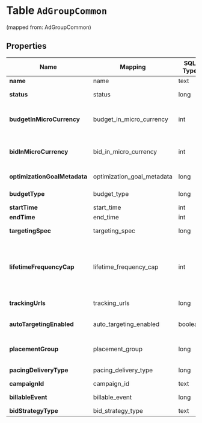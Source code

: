 
# Table `AdGroupCommon`
(mapped from: AdGroupCommon)

## Properties
Name | Mapping | SQL Type | Default | Type | Description | Notes
---- | ------- | -------- | ------- | ---- | ----------- | -----
**name** | name | text |  | **kotlin.String** | Ad group name. |  [optional]
**status** | status | long |  | [**EntityStatus**](EntityStatus.md) | Ad group/entity status. |  [optional] [foreignkey]
**budgetInMicroCurrency** | budget_in_micro_currency | int |  | **kotlin.Int** | Budget in micro currency. This field is **REQUIRED** for non-CBO (campaign budget optimization) campaigns.  A CBO campaign automatically generates ad group budgets from its campaign budget to maximize campaign outcome. A CBO campaign is limited to 70 or less ad groups. |  [optional]
**bidInMicroCurrency** | bid_in_micro_currency | int |  | **kotlin.Int** | Bid price in micro currency. This field is **REQUIRED** for the following campaign objective_type/billable_event combinations: AWARENESS/IMPRESSION, CONSIDERATION/CLICKTHROUGH, CATALOG_SALES/CLICKTHROUGH, VIDEO_VIEW/VIDEO_V_50_MRC. |  [optional]
**optimizationGoalMetadata** | optimization_goal_metadata | long |  | [**AdGroupCommonOptimizationGoalMetadata**](AdGroupCommonOptimizationGoalMetadata.md) |  |  [optional] [foreignkey]
**budgetType** | budget_type | long |  | [**BudgetType**](BudgetType.md) |  |  [optional] [foreignkey]
**startTime** | start_time | int |  | **kotlin.Int** | Ad group start time. Unix timestamp in seconds. Defaults to current time. |  [optional]
**endTime** | end_time | int |  | **kotlin.Int** | Ad group end time. Unix timestamp in seconds. |  [optional]
**targetingSpec** | targeting_spec | long |  | [**TargetingSpec**](TargetingSpec.md) |  |  [optional] [foreignkey]
**lifetimeFrequencyCap** | lifetime_frequency_cap | int |  | **kotlin.Int** | Set a limit to the number of times a promoted pin from this campaign can be impressed by a pinner within the past rolling 30 days. Only available for CPM (cost per mille (1000 impressions))  ad groups. A CPM ad group has an IMPRESSION &lt;a href&#x3D;\&quot;https://developers.pinterest.com/docs/redoc/#section/Billable-event\&quot;&gt;billable_event&lt;/a&gt; value. This field **REQUIRES** the &#x60;end_time&#x60; field. |  [optional]
**trackingUrls** | tracking_urls | long |  | [**AdGroupCommonTrackingUrls**](AdGroupCommonTrackingUrls.md) |  |  [optional] [foreignkey]
**autoTargetingEnabled** | auto_targeting_enabled | boolean |  | **kotlin.Boolean** | Enable auto-targeting for ad group. Also known as &lt;a href&#x3D;\&quot;https://help.pinterest.com/en/business/article/expanded-targeting\&quot; target&#x3D;\&quot;_blank\&quot;&gt;\&quot;expanded targeting\&quot;&lt;/a&gt;. |  [optional]
**placementGroup** | placement_group | long |  | [**PlacementGroupType**](PlacementGroupType.md) | &lt;a href&#x3D;\&quot;https://developers.pinterest.com/docs/redoc/#section/Placement-group\&quot;&gt;Placement group&lt;/a&gt;. |  [optional] [foreignkey]
**pacingDeliveryType** | pacing_delivery_type | long |  | [**PacingDeliveryType**](PacingDeliveryType.md) |  |  [optional] [foreignkey]
**campaignId** | campaign_id | text |  | **kotlin.String** | Campaign ID of the ad group. |  [optional]
**billableEvent** | billable_event | long |  | [**ActionType**](ActionType.md) |  |  [optional] [foreignkey]
**bidStrategyType** | bid_strategy_type | text |  | [**bid_strategy_type**](#BidStrategyType) | Bid strategy type |  [optional]



















